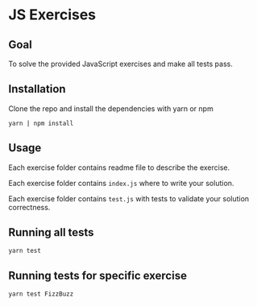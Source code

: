 # JS Exercises

## Goal

To solve the provided JavaScript exercises and make all tests pass.

## Installation

Clone the repo and install the dependencies with yarn or npm

```
yarn | npm install
```

## Usage

Each exercise folder contains readme file to describe the exercise.

Each exercise folder contains `index.js` where to write your solution.

Each exercise folder contains `test.js` with tests to validate your solution correctness.

## Running all tests

```
yarn test
```

## Running tests for specific exercise

```
yarn test FizzBuzz
```
